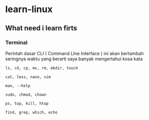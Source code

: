 # learn-linux
 ## What need i learn firts
 ### Terminal
  Perintah dasar CLI ( Command LIne Interface )
  ini akan bertambah seringnya waktu yang berarti saya banyak mengertahui kosa kata
  
  ```
  ls, cd, cp, mv, rm, mkdir, touch

  cat, less, nano, vim

  man, --help

  sudo, chmod, chown

  ps, top, kill, htop

  find, grep, which, echo 
  ```
 
